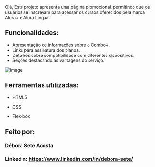 Olá,
Este projeto apresenta uma página promocional, permitindo que os usuários se inscrevam para acessar os cursos oferecidos pela marca Alura+ e Alura Língua.

## Funcionalidades:
- Apresentação de informações sobre o Combo+.
- Links para assinatura dos planos.
- Detalhes sobre compatibilidade com diferentes dispositivos.
- Seções destacando as vantagens do serviço.

![image](https://github.com/deborasete/projeto-aluraplus/assets/170202982/21cc3562-c5fd-4683-9255-b9cee9420845)

## Ferramentas utilizadas: 

  

* HTML5 

  

* CSS 

  

* Flex-box 

  

## Feito por: 

  

### Débora Sete Acosta 

  

### Linkedin: https://www.linkedin.com/in/debora-sete/ 
